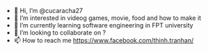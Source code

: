 - 👋 Hi, I’m @cucaracha27
- 👀 I’m interested in videog games, movie, food and how to make it
- 🌱 I’m currently learning software engineering in FPT university
- 💞️ I’m looking to collaborate on ?
- 📫 How to reach me https://www.facebook.com/thinh.tranhan/

<!---
cucaracha27/cucaracha27 is a ✨ special ✨ repository because its `README.md` (this file) appears on your GitHub profile.
You can click the Preview link to take a look at your changes.
--->
